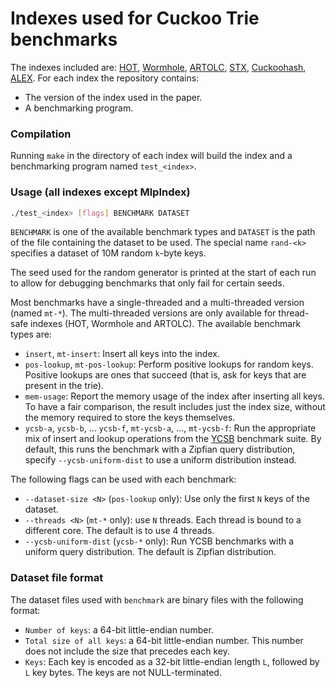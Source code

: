 # Indexes used for Cuckoo Trie benchmarks


The indexes included are: [HOT](https://github.com/speedskater/hot), [Wormhole](https://github.com/wuxb45/wormhole), [ARTOLC](https://github.com/wangziqi2016/index-microbench/tree/master/ARTOLC), [STX](https://github.com/tlx/tlx/tree/master/tlx/container), [Cuckoohash](https://github.com/efficient/libcuckoo), [ALEX](https://github.com/microsoft/ALEX). For each index the repository contains:
- The version of the index used in the paper.
- A benchmarking program.

### Compilation

Running `make` in the directory of each index will build the index and a benchmarking program named `test_<index>`.

### Usage (all indexes except MlpIndex)

```sh
./test_<index> [flags] BENCHMARK DATASET
```

`BENCHMARK` is one of the available benchmark types and `DATASET` is the path of the file containing the dataset to be used. The special name `rand-<k>` specifies a dataset of 10M random `k`-byte keys.

The seed used for the random generator is printed at the start of each run to allow for debugging benchmarks that only fail for certain seeds.

Most benchmarks have a single-threaded and a multi-threaded version (named `mt-*`). The multi-threaded versions are only available for thread-safe indexes (HOT, Wormhole and ARTOLC). The available benchmark types are:
- `insert`, `mt-insert`: Insert all keys into the index.
- `pos-lookup`, `mt-pos-lookup`: Perform positive lookups for random keys. Positive lookups are ones that succeed (that is, ask for keys that are present in the trie).
- `mem-usage`: Report the memory usage of the index after inserting all keys. To have a fair comparison, the result includes just the index size, without the memory required to store the keys themselves.
- `ycsb-a`, `ycsb-b`, ... `ycsb-f`, `mt-ycsb-a`, ..., `mt-ycsb-f`: Run the appropriate mix of insert and lookup operations from the [YCSB](https://github.com/brianfrankcooper/YCSB/wiki/Core-Workloads) benchmark suite. By default, this runs the benchmark with a Zipfian query distribution, specify `--ycsb-uniform-dist` to use a uniform distribution instead.

The following flags can be used with each benchmark:
- `--dataset-size <N>` (`pos-lookup` only): Use only the first `N` keys of the dataset.
- `--threads <N>` (`mt-*` only): use `N` threads. Each thread is bound to a different core. The default is to use 4 threads.
- `--ycsb-uniform-dist` (`ycsb-*` only): Run YCSB benchmarks with a uniform query distribution. The default is Zipfian distribution.

### Dataset file format

The dataset files used with `benchmark` are binary files with the following format:
- `Number of keys`: a 64-bit little-endian number.
- `Total size of all keys`: a 64-bit little-endian number. This number does not include the size that precedes each key.
- `Keys`: Each key is encoded as a 32-bit little-endian length `L`, followed by `L` key bytes. The keys are not NULL-terminated.

